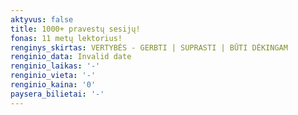 ```yaml
---
aktyvus: false
title: 1000+ pravestų sesijų!
fonas: 11 metų lektorius!
renginys_skirtas: VERTYBĖS - GERBTI | SUPRASTI | BŪTI DĖKINGAM
renginio_data: Invalid date
renginio_laikas: '-'
renginio_vieta: '-'
renginio_kaina: '0'
paysera_bilietai: '-'
---
```


